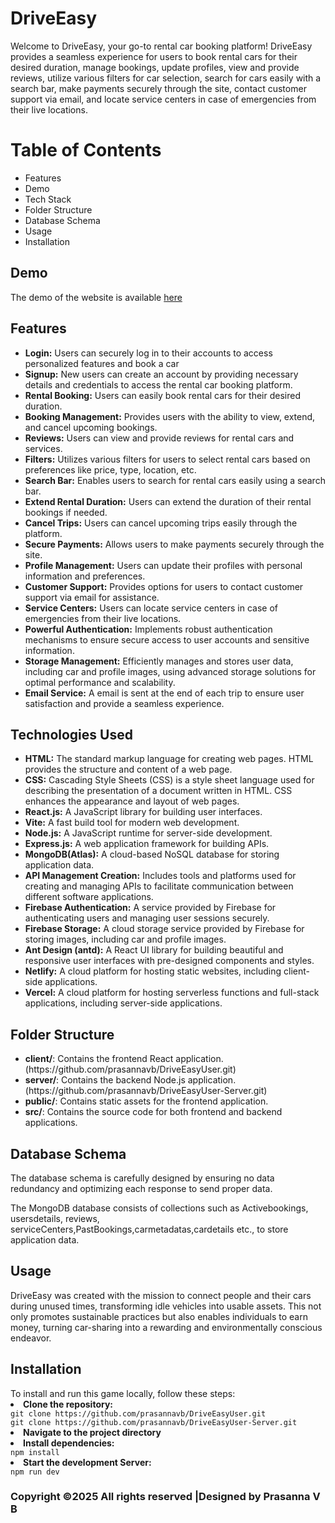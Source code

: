 # DriveEasy
<p>Welcome to DriveEasy, your go-to rental car booking platform! DriveEasy provides a seamless experience for users to book rental cars for their desired duration, manage bookings, update profiles, view and provide reviews, utilize various filters for car selection, search for cars easily with a search bar, make payments securely through the site, contact customer support via email, and locate service centers in case of emergencies from their live locations.</p>

<h1>Table of Contents</h1>
<ul>
  <li>Features</li>
  <li>Demo</li>
  <li>Tech Stack</li>
  <li>Folder Structure</li>
  <li>Database Schema</li>
  <li>Usage</li>
  <li>Installation</li>
</ul>

<h2>Demo</h2>
<p>The demo  of the website is available <a href='https://driveeasyuser.netlify.app/'>here</a></p>


<h2>Features</h2>
<ul>
<li><b>Login:</b> Users can securely log in to their accounts to access personalized features and book a car</li>
<li><b>Signup:</b> New users can create an account by providing necessary details and credentials to access the rental car booking platform.</li>
<li><b>Rental Booking:</b> Users can easily book rental cars for their desired duration.</li>
<li><b>Booking Management:</b> Provides users with the ability to view, extend, and cancel upcoming bookings.</li>
<li><b>Reviews:</b> Users can view and provide reviews for rental cars and services.</li>
<li><b>Filters:</b> Utilizes various filters for users to select rental cars based on preferences like price, type, location, etc.</li>
<li><b>Search Bar:</b> Enables users to search for rental cars easily using a search bar.</li>
<li><b>Extend Rental Duration:</b> Users can extend the duration of their rental bookings if needed.</li>
<li><b>Cancel Trips:</b> Users can cancel upcoming trips easily through the platform.</li>
<li><b>Secure Payments:</b> Allows users to make payments securely through the site.</li>
<li><b>Profile Management:</b> Users can update their profiles with personal information and preferences.</li>
<li><b>Customer Support:</b> Provides options for users to contact customer support via email for assistance.</li>
<li><b>Service Centers:</b> Users can locate service centers in case of emergencies from their live locations.</li>
<li><b>Powerful Authentication:</b> Implements robust authentication mechanisms to ensure secure access to user accounts and sensitive information.</li>
<li><b>Storage Management:</b> Efficiently manages and stores user data, including car and profile images, using advanced storage solutions for optimal performance and scalability.</li>
<li><b>Email Service:</b> A email is sent at the end of each trip to ensure user satisfaction and provide a seamless experience.</li>

</ul>

<h2>Technologies Used</h2>
<ul>
 <li><b>HTML:</b> The standard markup language for creating web pages. HTML provides the structure and content of a web page.</li>
<li><b>CSS:</b> Cascading Style Sheets (CSS) is a style sheet language used for describing the presentation of a document written in HTML. CSS enhances the appearance and layout of web pages.</li>
<li><b>React.js:</b> A JavaScript library for building user interfaces.</li>
<li><b>Vite:</b> A fast build tool for modern web development.</li>  
<li><b>Node.js:</b> A JavaScript runtime for server-side development.</li>
<li><b>Express.js:</b> A web application framework for building APIs.</li>
<li><b>MongoDB(Atlas):</b> A cloud-based NoSQL database for storing application data.</li>
<li><b>API Management Creation:</b> Includes tools and platforms used for creating and managing APIs to facilitate communication between different software applications.</li>
<li><b>Firebase Authentication:</b> A service provided by Firebase for authenticating users and managing user sessions securely.</li>
<li><b>Firebase Storage:</b> A cloud storage service provided by Firebase for storing images, including car and profile images.</li>
<li><b>Ant Design (antd):</b> A React UI library for building beautiful and responsive user interfaces with pre-designed components and styles.</li>
<li><b>Netlify:</b> A cloud platform for hosting static websites, including client-side applications.</li>
<li><b>Vercel:</b> A cloud platform for hosting serverless functions and full-stack applications, including server-side applications.</li>
</ul>

<h2>Folder Structure</h2>
<ul>
  <li><b>client/</b>: Contains the frontend React application.(https://github.com/prasannavb/DriveEasyUser.git)</li>
  <li><b>server/</b>: Contains the backend Node.js application.(https://github.com/prasannavb/DriveEasyUser-Server.git)</li>
  <li><b>public/</b>: Contains static assets for the frontend application.</li>
  <li><b>src/</b>: Contains the source code for both frontend and backend applications.</li>
</ul>

<h2>Database Schema</h2>
<p>The database schema is carefully designed by ensuring no data redundancy and optimizing each response to send proper data.</p>
<p>The MongoDB database consists of collections such as Activebookings, usersdetails, reviews, serviceCenters,PastBookings,carmetadatas,cardetails etc., to store application data.</p>

<h2>Usage</h2>
<p>DriveEasy was created with the mission to connect people and their cars during unused times, transforming idle vehicles into usable assets. This not only promotes sustainable practices but also enables individuals to earn money, turning car-sharing into a rewarding and environmentally conscious endeavor.</p>

<h2>Installation</h2>
<span>To install and run this game locally, follow these steps:</span>
<li><b>Clone the repository:</b></li>
<code>git clone https://github.com/prasannavb/DriveEasyUser.git</code><br/>
<code>git clone https://github.com/prasannavb/DriveEasyUser-Server.git</code><br/>
<li><b>Navigate to the project directory</b></li>
<li><b>Install dependencies:</b></li>
<code>npm install</code>
<li><b>Start the development Server:</b></li>
<code>npm run dev</code>

<h3>Copyright ©2025 All rights reserved |Designed by Prasanna V B</h3>


